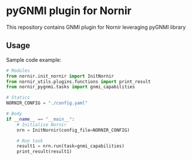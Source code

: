 # pyGNMI plugin for Nornir
This repository contains GNMI plugin for Nornir leveraging pyGNMI library

## Usage
Sample code example:
```python
# Modules
from nornir.init_nornir import InitNornir
from nornir_utils.plugins.functions import print_result
from nornir_pygnmi.tasks import gnmi_capabilities

# Statics
NORNIR_CONFIG = "./config.yaml"

# Body
if __name__ == "__main__":
    # Initialise Nornir
    nrn = InitNornir(config_file=NORNIR_CONFIG)

    # Run task
    result1 = nrn.run(task=gnmi_capabilities)
    print_result(result1)
```